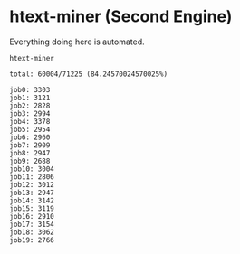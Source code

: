 # htext-miner (Second Engine)

Everything doing here is automated.

```
htext-miner

total: 60004/71225 (84.24570024570025%)

job0: 3303
job1: 3121
job2: 2828
job3: 2994
job4: 3378
job5: 2954
job6: 2960
job7: 2909
job8: 2947
job9: 2688
job10: 3004
job11: 2806
job12: 3012
job13: 2947
job14: 3142
job15: 3119
job16: 2910
job17: 3154
job18: 3062
job19: 2766
```